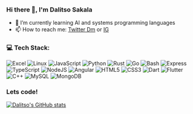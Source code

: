 ### Hi there 👋, I'm Dalitso Sakala

- 🌱 I’m currently learning AI and systems programming languages
- 📫 How to reach me: [Twitter Dm](https://twitter.com/aboutdalitso) or [IG](https://instagram.com/aboutdalitso)

### 💻 Tech Stack:
![Excel](https://img.shields.io/badge/Microsoft_Excel-217346?style=for-the-badge&logo=microsoft-excel&logoColor=white&style=flat) ![Linux](https://img.shields.io/badge/Linux-FCC624?style=for-the-badge&logo=linux&logoColor=black&style=flat) ![JavaScript](https://img.shields.io/badge/javascript-%23323330.svg?style=flat&logo=javascript&logoColor=%23F7DF1E) ![Python](https://img.shields.io/badge/Python-3776AB?style=for-the-badge&logo=python&logoColor=white&style=flat) ![Rust](https://img.shields.io/badge/Rust-000000?style=for-the-badge&logo=rust&logoColor=white&style=flat) ![Go](https://img.shields.io/badge/Go-00ADD8?style=for-the-badge&logo=go&logoColor=white&style=flat) ![Bash](https://img.shields.io/badge/Shell_Script-121011?style=for-the-badge&logo=gnu-bash&logoColor=white&style=flat) ![Express](https://img.shields.io/badge/Express.js-404D59?style=for-the-badge&style=flat) ![TypeScript](https://img.shields.io/badge/typescript-%23007ACC.svg?style=flat&logo=typescript&logoColor=white) ![NodeJS](https://img.shields.io/badge/node.js-6DA55F?style=flat&logo=node.js&logoColor=white) ![Angular](https://img.shields.io/badge/Angular-DD0031?style=for-the-badge&logo=angular&logoColor=white&style=flat) ![HTML5](https://img.shields.io/badge/html5-%23E34F26.svg?style=flat&logo=html5&logoColor=white) ![CSS3](https://img.shields.io/badge/css3-%231572B6.svg?style=flat&logo=css3&logoColor=white) ![Dart](https://img.shields.io/badge/dart-%230175C2.svg?style=flat&logo=dart&logoColor=white) ![Flutter](https://img.shields.io/badge/Flutter-%2302569B.svg?style=flat&logo=Flutter&logoColor=white) ![C++](https://img.shields.io/badge/c++-%2300599C.svg?style=flat&logo=c%2B%2B&logoColor=white) ![MySQL](https://img.shields.io/badge/mysql-%2300f.svg?style=flat&logo=mysql&logoColor=white) ![MongoDB](https://img.shields.io/badge/MongoDB-%234ea94b.svg?style=flat&logo=mongodb&logoColor=white)
<br/>
### Lets code!
[![Dalitso's GitHub stats](https://github-readme-stats.vercel.app/api?username=dalitsosakala&count_private=true&show_icons=true&theme=transparent)](https://github.com/dalitsosakala/github-readme-stats)
<br/>

